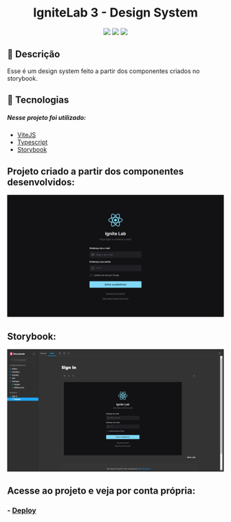 
<h1 align='center'>IgniteLab 3 - Design System</h1>
<p align='center'>
<img src="https://img.shields.io/github/repo-size/Savio-Anjos/ignite-lab-design-system?color=4f46e5">
<img src="https://img.shields.io/github/languages/count/Savio-Anjos/ignite-lab-design-system?color=4f46e5">
<img src="https://img.shields.io/github/last-commit/Savio-Anjos/ignite-lab-design-system?color=4f46e5">
</p>


## 🔖 Descrição
<p>Esse é um design system feito a partir dos componentes criados no storybook.<p>


## 🚀 Tecnologias
##### Nesse projeto foi utilizado:

- [ViteJS](https://vitejs.dev/)
- [Typescript](https://www.typescriptlang.org/)
- [Storybook](https://storybook.js.org/)


## Projeto criado a partir dos componentes desenvolvidos:
<img src=".github/aplicacao.png">

## Storybook:
<img src=".github/storybook.png">

## Acesse ao projeto e veja por conta própria:
### - [Deploy](https://savio-anjos.github.io/ignite-lab-design-system/)
